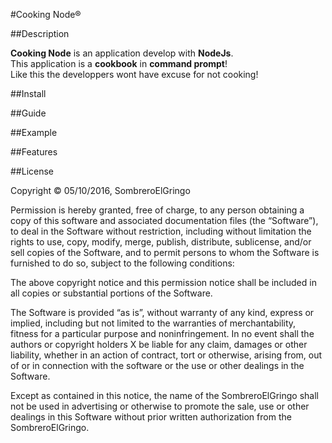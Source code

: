 #Cooking Node®

##Description

**Cooking Node** is an application develop with **NodeJs**.<br>
This application is a **cookbook** in **command prompt**!<br> 
Like this the developpers wont have excuse for not cooking!

##Install



##Guide



##Example



##Features

##License

Copyright © 05/10/2016, SombreroElGringo

Permission is hereby granted, free of charge, to any person obtaining a copy of this software and associated documentation files (the “Software”), to deal in the Software without restriction, including without limitation the rights to use, copy, modify, merge, publish, distribute, sublicense, and/or sell copies of the Software, and to permit persons to whom the Software is furnished to do so, subject to the following conditions:

The above copyright notice and this permission notice shall be included in all copies or substantial portions of the Software.

The Software is provided “as is”, without warranty of any kind, express or implied, including but not limited to the warranties of merchantability, fitness for a particular purpose and noninfringement. In no event shall the authors or copyright holders X be liable for any claim, damages or other liability, whether in an action of contract, tort or otherwise, arising from, out of or in connection with the software or the use or other dealings in the Software.

Except as contained in this notice, the name of the SombreroElGringo shall not be used in advertising or otherwise to promote the sale, use or other dealings in this Software without prior written authorization from the SombreroElGringo.
